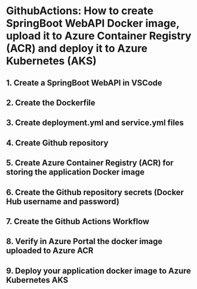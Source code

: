 # GithubActions: How to create SpringBoot WebAPI Docker image, upload it to Azure Container Registry (ACR) and deploy it to Azure Kubernetes (AKS)

## 1. Create a SpringBoot WebAPI in VSCode


## 2. Create the Dockerfile


## 3. Create deployment.yml and service.yml files


## 4. Create Github repository


## 5. Create Azure Container Registry (ACR) for storing the application Docker image


## 6. Create the Github repository secrets (Docker Hub username and password)


## 7. Create the Github Actions Workflow


## 8. Verify in Azure Portal the docker image uploaded to Azure ACR



## 9. Deploy your application docker image to Azure Kubernetes AKS








